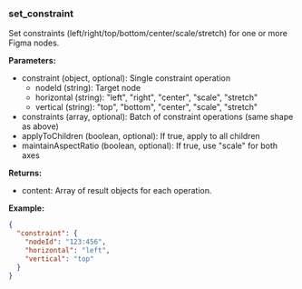 ### set_constraint
Set constraints (left/right/top/bottom/center/scale/stretch) for one or more Figma nodes.

**Parameters:**
- constraint (object, optional): Single constraint operation
  - nodeId (string): Target node
  - horizontal (string): "left", "right", "center", "scale", "stretch"
  - vertical (string): "top", "bottom", "center", "scale", "stretch"
- constraints (array, optional): Batch of constraint operations (same shape as above)
- applyToChildren (boolean, optional): If true, apply to all children
- maintainAspectRatio (boolean, optional): If true, use "scale" for both axes

**Returns:**
- content: Array of result objects for each operation.

**Example:**
```json
{
  "constraint": {
    "nodeId": "123:456",
    "horizontal": "left",
    "vertical": "top"
  }
}
